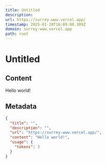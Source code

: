 ```yaml
---
title: Untitled
description: 
url: https://surrey-www.vercel.app/
timestamp: 2025-01-20T16:09:00.309Z
domain: surrey-www.vercel.app
path: root
---
```


# Untitled



## Content

Hello world!

## Metadata

```json
{
  "title": "",
  "description": "",
  "url": "https://surrey-www.vercel.app/",
  "content": "Hello world!",
  "usage": {
    "tokens": 3
  }
}
```
